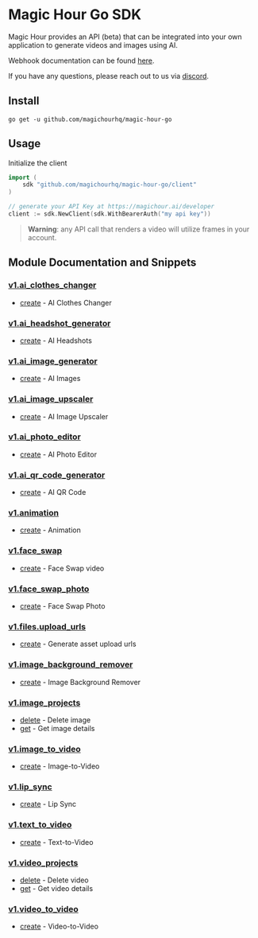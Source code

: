 # Magic Hour Go SDK

Magic Hour provides an API (beta) that can be integrated into your own application to generate videos and images using AI.

Webhook documentation can be found [here](https://magichour.ai/docs/webhook).

If you have any questions, please reach out to us via [discord](https://discord.gg/JX5rgsZaJp).

## Install

```
go get -u github.com/magichourhq/magic-hour-go
```

## Usage

Initialize the client

```go
import (
	sdk "github.com/magichourhq/magic-hour-go/client"
)

// generate your API Key at https://magichour.ai/developer
client := sdk.NewClient(sdk.WithBearerAuth("my api key"))
```

> **Warning**: any API call that renders a video will utilize frames in your account.

## Module Documentation and Snippets

### [v1.ai_clothes_changer](resources/v1/ai_clothes_changer/README.md)

- [create](resources/v1/ai_clothes_changer/README.md#create) - AI Clothes Changer

### [v1.ai_headshot_generator](resources/v1/ai_headshot_generator/README.md)

- [create](resources/v1/ai_headshot_generator/README.md#create) - AI Headshots

### [v1.ai_image_generator](resources/v1/ai_image_generator/README.md)

- [create](resources/v1/ai_image_generator/README.md#create) - AI Images

### [v1.ai_image_upscaler](resources/v1/ai_image_upscaler/README.md)

- [create](resources/v1/ai_image_upscaler/README.md#create) - AI Image Upscaler

### [v1.ai_photo_editor](resources/v1/ai_photo_editor/README.md)

- [create](resources/v1/ai_photo_editor/README.md#create) - AI Photo Editor

### [v1.ai_qr_code_generator](resources/v1/ai_qr_code_generator/README.md)

- [create](resources/v1/ai_qr_code_generator/README.md#create) - AI QR Code

### [v1.animation](resources/v1/animation/README.md)

- [create](resources/v1/animation/README.md#create) - Animation

### [v1.face_swap](resources/v1/face_swap/README.md)

- [create](resources/v1/face_swap/README.md#create) - Face Swap video

### [v1.face_swap_photo](resources/v1/face_swap_photo/README.md)

- [create](resources/v1/face_swap_photo/README.md#create) - Face Swap Photo

### [v1.files.upload_urls](resources/v1/files/upload_urls/README.md)

- [create](resources/v1/files/upload_urls/README.md#create) - Generate asset upload urls

### [v1.image_background_remover](resources/v1/image_background_remover/README.md)

- [create](resources/v1/image_background_remover/README.md#create) - Image Background Remover

### [v1.image_projects](resources/v1/image_projects/README.md)

- [delete](resources/v1/image_projects/README.md#delete) - Delete image
- [get](resources/v1/image_projects/README.md#get) - Get image details

### [v1.image_to_video](resources/v1/image_to_video/README.md)

- [create](resources/v1/image_to_video/README.md#create) - Image-to-Video

### [v1.lip_sync](resources/v1/lip_sync/README.md)

- [create](resources/v1/lip_sync/README.md#create) - Lip Sync

### [v1.text_to_video](resources/v1/text_to_video/README.md)

- [create](resources/v1/text_to_video/README.md#create) - Text-to-Video

### [v1.video_projects](resources/v1/video_projects/README.md)

- [delete](resources/v1/video_projects/README.md#delete) - Delete video
- [get](resources/v1/video_projects/README.md#get) - Get video details

### [v1.video_to_video](resources/v1/video_to_video/README.md)

- [create](resources/v1/video_to_video/README.md#create) - Video-to-Video

<!-- MODULE DOCS END -->
